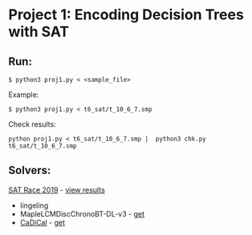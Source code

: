 # Project 1: Encoding Decision Trees with SAT

## Run:

`$ python3 proj1.py < <sample_file> `

Example:

`$ python3 proj1.py < t6_sat/t_10_6_7.smp `

Check results:

`python proj1.py < t6_sat/t_10_6_7.smp |  python3 chk.py  t6_sat/t_10_6_7.smp`

## Solvers:

[SAT Race 2019](http://sat-race-2019.ciirc.cvut.cz/index.php) - [view results](http://sat-race-2019.ciirc.cvut.cz/index.php?cat=results)

 - lingeling
 - MapleLCMDiscChronoBT-DL-v3 - [get](http://sat-race-2019.ciirc.cvut.cz/solvers/MapleLCMDiscChronoBT-DL-v3.zip)
 - [CaDiCal](https://github.com/arminbiere/cadical) - [get](http://sat-race-2019.ciirc.cvut.cz/solvers/CaDiCaL.zip)
